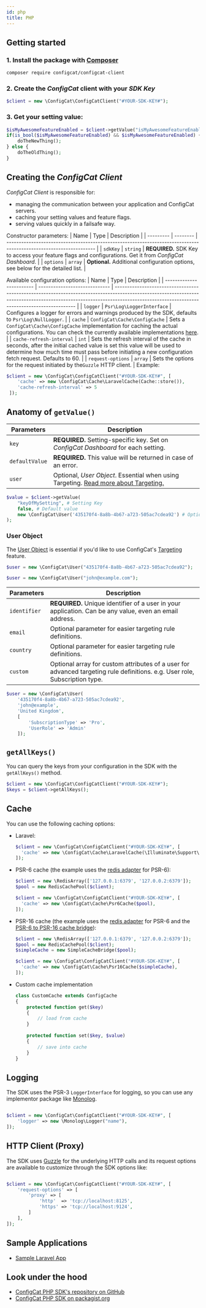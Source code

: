 ```yaml
---
id: php
title: PHP
---
```

## Getting started
### 1. Install the package with [Composer](https://getcomposer.org/)
```bash
composer require configcat/configcat-client
```

### 2. Create the *ConfigCat* client with your *SDK Key*
```php
$client = new \ConfigCat\ConfigCatClient("#YOUR-SDK-KEY#");
```

### 3. Get your setting value:
```php
$isMyAwesomeFeatureEnabled = $client->getValue("isMyAwesomeFeatureEnabled", false);
if(is_bool($isMyAwesomeFeatureEnabled) && $isMyAwesomeFeatureEnabled) {
    doTheNewThing();
} else {
    doTheOldThing();
}
```

## Creating the *ConfigCat Client*
*ConfigCat Client* is responsible for:
- managing the communication between your application and ConfigCat servers.
- caching your setting values and feature flags.
- serving values quickly in a failsafe way.

Constructor parameters:
| Name      | Type     | Description                                                                                                        |
| --------- | -------- | ------------------------------------------------------------------------------------------------------------------ |
| `sdkKey`  | `string` | **REQUIRED.** SDK Key to access your feature flags and configurations. Get it from *ConfigCat Dashboard*. |
| `options` | `array`  | **Optional.** Additional configuration options, see below for the detailed list.                                   |

Available configuration options:
| Name                     | Type                          | Description                                                                                                                                                                                                                |
| ------------------------ | ----------------------------- | -------------------------------------------------------------------------------------------------------------------------------------------------------------------------------------------------------------------------- |
| `logger`                 | `Psr\Log\LoggerInterface`     | Configures a logger for errors and warnings produced by the SDK, defaults to `Psr\Log\NullLogger`.                                                                                                                         |
| `cache`                  | `ConfigCat\Cache\ConfigCache` | Sets a `ConfigCat\Cache\ConfigCache` implementation for caching the actual configurations. You can check the currently available implementations [here](https://github.com/configcat/php-sdk/tree/master/src/Cache).       |
| `cache-refresh-interval` | `int`                         | Sets the refresh interval of the cache in seconds, after the initial cached value is set this value will be used to determine how much time must pass before initiating a new configuration fetch request. Defaults to 60. |
| `request-options`        | `array`                       | Sets the options for the request initiated by the`Guzzle` HTTP client.                                                                                                                                                          |
Example:
```php
$client = new \ConfigCat\ConfigCatClient("#YOUR-SDK-KEY#", [
    'cache' => new \ConfigCat\Cache\LaravelCache(Cache::store()),
    'cache-refresh-interval' => 5
 ]);
```


## Anatomy of `getValue()`
| Parameters     | Description                                                                                                  |
| -------------- | ------------------------------------------------------------------------------------------------------------ |
| `key`          | **REQUIRED.** Setting-specific key. Set on *ConfigCat Dashboard* for each setting.                  |
| `defaultValue` | **REQUIRED.** This value will be returned in case of an error.                                               |
| `user`         | Optional, *User Object*. Essential when using Targeting. [Read more about Targeting.](advanced/targeting.md) |
```php
$value = $client->getValue(
    "keyOfMySetting", # Setting Key
    false, # Default value
    new \ConfigCat\User('435170f4-8a8b-4b67-a723-505ac7cdea92') # Optional User Object
);
```

### User Object
The [User Object](../advanced/user-object.md) is essential if you'd like to use ConfigCat's [Targeting](advanced/targeting.md) feature. 
```php
$user = new \ConfigCat\User("435170f4-8a8b-4b67-a723-505ac7cdea92");
```
```php
$user = new \ConfigCat\User("john@example.com");  
```
| Parameters   | Description                                                                                                                |
| ------------ | -------------------------------------------------------------------------------------------------------------------------- |
| `identifier` | **REQUIRED.** Unique identifier of a user in your application. Can be any value, even an email address.                    |
| `email`      | Optional parameter for easier targeting rule definitions.                                                                  |
| `country`    | Optional parameter for easier targeting rule definitions.                                                                  |
| `custom`     | Optional array for custom attributes of a user for advanced targeting rule definitions. e.g. User role, Subscription type. |
```php
$user = new \ConfigCat\User(
    '435170f4-8a8b-4b67-a723-505ac7cdea92', 
    'john@example', 
    'United Kingdom', 
    [
        'SubscriptionType' => 'Pro', 
        'UserRole' => 'Admin'
    ]);
```

## `getAllKeys()`
You can query the keys from your configuration in the SDK with the `getAllKeys()` method.

```php
$client = new \ConfigCat\ConfigCatClient("#YOUR-SDK-KEY#");
$keys = $client->getAllKeys();
```

## Cache
You can use the following caching options:
* Laravel:
  ```php
  $client = new \ConfigCat\ConfigCatClient("#YOUR-SDK-KEY#", [
    'cache' => new \ConfigCat\Cache\LaravelCache(\Illuminate\Support\Facades\Cache::store()),
  ]);
  ```
* PSR-6 cache (the example uses the [redis adapter](https://github.com/php-cache/redis-adapter) for PSR-6):
  ```php
  $client = new \RedisArray(['127.0.0.1:6379', '127.0.0.2:6379']);
  $pool = new RedisCachePool($client);

  $client = new \ConfigCat\ConfigCatClient("#YOUR-SDK-KEY#", [
    'cache' => new \ConfigCat\Cache\Psr6Cache($pool),
  ]);
  ```
* PSR-16 cache (the example uses the [redis adapter](https://github.com/php-cache/redis-adapter) for PSR-6 and the [PSR-6 to PSR-16 cache bridge](https://github.com/php-cache/simple-cache-bridge)):
  ```php
  $client = new \RedisArray(['127.0.0.1:6379', '127.0.0.2:6379']);
  $pool = new RedisCachePool($client);
  $simpleCache = new SimpleCacheBridge($pool);

  $client = new \ConfigCat\ConfigCatClient("#YOUR-SDK-KEY#", [
    'cache' => new \ConfigCat\Cache\Psr16Cache($simpleCache),
  ]);
  ```
* Custom cache implementation
  ```php
  class CustomCache extends ConfigCache
  { 
      protected function get($key)
      {
          // load from cache
      } 
    
      protected function set($key, $value)
      {
          // save into cache
      }
  }
  ```

## Logging
The SDK uses the PSR-3 `LoggerInterface` for logging, so you can use any implementor package like [Monolog](https://github.com/Seldaek/monolog).
```php

$client = new \ConfigCat\ConfigCatClient("#YOUR-SDK-KEY#", [
    'logger' => new \Monolog\Logger("name"),
]);
```

## HTTP Client (Proxy)
The SDK uses [Guzzle](http://docs.guzzlephp.org/en/stable/index.html) for the underlying HTTP calls and its request options are available to customize through the SDK options like:
```php

$client = new \ConfigCat\ConfigCatClient("#YOUR-SDK-KEY#", [
    'request-options' => [
        'proxy' => [
            'http'  => 'tcp://localhost:8125',
            'https' => 'tcp://localhost:9124',
        ]
    ],
]);
```

## Sample Applications
- [Sample Laravel App](https://github.com/configcat/php-sdk/tree/master/samples/laravel)

## Look under the hood
- [ConfigCat PHP SDK's repository on GitHub](https://github.com/configcat/php-sdk)
- [ConfigCat PHP SDK on packagist.org](https://packagist.org/packages/configcat/configcat-client)
